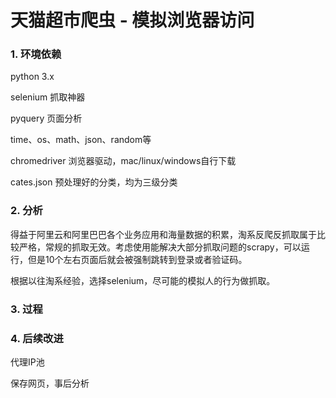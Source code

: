 # 天猫超市爬虫 - 模拟浏览器访问

### 1. 环境依赖

python 3.x

selenium  抓取神器

pyquery  页面分析

time、os、math、json、random等

chromedriver  浏览器驱动，mac/linux/windows自行下载

cates.json  预处理好的分类，均为三级分类



### 2. 分析

得益于阿里云和阿里巴巴各个业务应用和海量数据的积累，淘系反爬反抓取属于比较严格，常规的抓取无效。考虑使用能解决大部分抓取问题的scrapy，可以运行，但是10个左右页面后就会被强制跳转到登录或者验证码。

根据以往淘系经验，选择selenium，尽可能的模拟人的行为做抓取。



### 3. 过程



### 4. 后续改进

代理IP池

保存网页，事后分析

